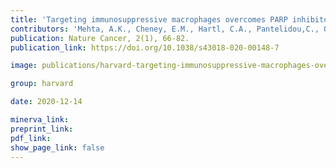 ```yaml
---
title: 'Targeting immunosuppressive macrophages overcomes PARP inhibitor resistance in BRCA1-associated triple-negative breast cancer.'
contributors: 'Mehta, A.K., Cheney, E.M., Hartl, C.A., Pantelidou,C., Oliwa, M., Castrillon, J.A., Lin, J.-R., Hurst, K.E., de Oliveira Taveira, M., Johnson, N.T., Oldham, W.M., Kalocsay, M., Berberich, M.J., Boswell, S.A., Kothari, A., Johnson, S., Dillon, D.A., Lipschitz, M., Rodig, S., Santagata, S., Garber, J.E., Tung, N., Yélamos, J., Thaxton, J.E., Mittendorf, E.A., Sorger, P.K., Shapiro, G.I., & Guerriero, J.L. (2021).'
publication: Nature Cancer, 2(1), 66-82.
publication_link: https://doi.org/10.1038/s43018-020-00148-7

image: publications/harvard-targeting-immunosuppressive-macrophages-overcomes-PARP-inhibitor-resistance-in-BRCA1-associated-triple-negative-breast-cancer.jpeg

group: harvard

date: 2020-12-14

minerva_link:
preprint_link:
pdf_link:
show_page_link: false
---
```

